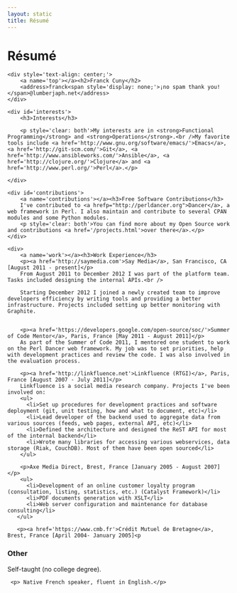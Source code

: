 ```yaml
---
layout: static
title: Résumé
---
```


<h1>Résumé</h1>

<div id='resume'>

    <div style='text-align: center;'>
        <a name='top'></a><h2>Franck Cuny</h2>
        <address>franck<span style='display: none;'>¡no spam thank you!</span>@lumberjaph.net</address>
    </div>

    <div id='interests'>
        <h3>Interests</h3>

        <p style='clear: both'>My interests are in <strong>Functional Programming</strong> and <strong>Operations</strong>.<br />My favorite tools include <a href='http://www.gnu.org/software/emacs/'>Emacs</a>, <a href='http://git-scm.com/'>Git</a>, <a href='http://www.ansibleworks.com/'>Ansible</a>, <a href='http://clojure.org/'>Clojure</a> and <a href='http://www.perl.org/'>Perl</a>.</p>

    </div>

    <div id='contributions'>
        <a name='contributions'></a><h3>Free Software Contributions</h3>
        I've contributed to <a hrefp="http://perldancer.org">Dancer</a>, a web framework in Perl. I also maintain and contribute to several CPAN modules and some Python modules.
        <p style='clear: both'>You can find more about my Open Source work and contributions <a href='/projects.html'>over there</a>.</p>
    </div>

    <div>
        <a name='work'></a><h3>Work Experience</h3>
        <p><a href='http://saymedia.com'>Say Media</a>, San Francisco, CA [August 2011 - present]</p>
        From August 2011 to December 2012 I was part of the platform team. Tasks included designing the internal APIs.<br />

        Starting December 2012 I joined a newly created team to improve developers efficiency by writing tools and providing a better infrastructure. Projects included setting up better monitoring with Graphite.


        <p><a href='https://developers.google.com/open-source/soc/'>Summer of Code Mentor</a>, Paris, France [May 2011 - August 2011]</p>
        As part of the Summer of Code 2011, I mentored one student to work on the Perl Dancer web framework. My job was to set priorities, help with development practices and review the code. I was also involved in the evaluation process.

        <p><a href='http://linkfluence.net'>Linkfluence (RTGI)</a>, Paris, France [August 2007 - July 2011]</p>
        Linkfluence is a social media research company. Projects I've been involved on:
        <ul>
          <li>Set up procedures for development practices and software deployment (git, unit testing, how and what to document, etc)</li>
          <li>Lead developer of the backend used to aggregate data from various sources (feeds, web pages, external API, etc)</li>
          <li>Defined the architecture and designed the ReST API for most of the internal backend</li>
          <li>Wrote many libraries for accessing various webservices, data storage (Riak, CouchDB). Most of them have been open sourced</li>
        </ul>

        <p>Axe Media Direct, Brest, France [January 2005 - August 2007]</p>
        <ul>
          <li>Development of an online customer loyalty program (consultation, listing, statistics, etc.) (Catalyst Framework)</li>
          <li>PDF documents generation with XSLT</li>
          <li>Web server configuration and maintenance for database consulting</li>
       </ul>

       <p><a href='https://www.cmb.fr'>Crédit Mutuel de Bretagne</a>, Brest, France [April 2004- January 2005]<p

   </div>

   <div>
     <a name='other'></a> <h3>Other</h3>
     <p>Self-taught (no college degree).</p>

     <p> Native French speaker, fluent in English.</p>

   </div>

</div>
